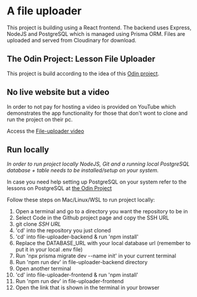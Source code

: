 # A file uploader

This project is building using a React frontend. The backend uses Express, NodeJS and PostgreSQL which is managed using Prisma ORM. Files are uploaded and served from Cloudinary for download.

## The Odin Project: Lesson File Uploader

This project is build according to the idea of this [Odin project](https://www.theodinproject.com/lessons/nodejs-file-uploader).

## No live website but a video

In order to not pay for hosting a video is provided on YouTube which demonstrates the app functionality for those that don't wont to clone and run the project on their pc.

Access the [File-uploader video](https://youtu.be/1v0z-bs4d8k)

## Run locally

*In order to run project locally NodeJS, Git and a running local PostgreSQL database + table needs to be installed/setup on your system.*

In case you need help setting up PostgreSQL on your system refer to the lessons on PostgreSQL at [the Odin Project](https://www.theodinproject.com/paths/full-stack-javascript/courses/nodejs)

Follow these steps on Mac/Linux/WSL to run project locally:

1. Open a terminal and go to a directory you want the repository to be in
2. Select Code in the Github project page and copy the SSH URL
3. git clone *SSH URL*
4. 'cd' into the repository you just cloned
5. 'cd' into file-uploader-backend & run 'npm install'
6. Replace the DATABASE_URL with your local database url (remember to put it in your local .env file)
7. Run 'npx prisma migrate dev --name init' in your current terminal
8. Run 'npm run dev' in file-uploader-backend directory
9. Open another terminal
10. 'cd' into file-uploader-frontend & run 'npm install'
11. Run 'npm run dev' in file-uploader-frontend
12. Open the link that is shown in the terminal in your browser
